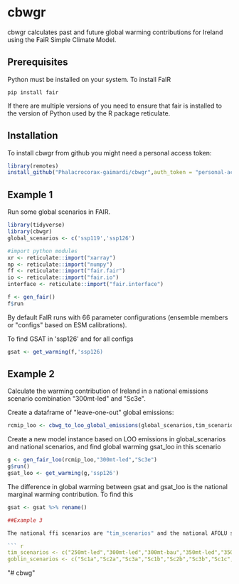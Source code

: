 
# cbwgr

<!-- badges: start -->
<!-- badges: end -->

cbwgr calculates past and future global warming contributions for Ireland using the FaiR Simple Climate Model.


## Prerequisites

Python must be installed on your system. To install FaIR
``` 
pip install fair
```
If there are multiple versions of you need to ensure that fair is installed to the version of Python used by the R package reticulate. 

## Installation

To install cbwgr from github you might need a personal access token:

``` r
library(remotes)
install_github("Phalacrocorax-gaimardi/cbwgr",auth_token = "personal-access-token")
```

## Example 1

Run some global scenarios in FAIR. 
``` r
library(tidyverse)
library(cbwgr)
global_scenarios <- c('ssp119','ssp126')

#import python modules
xr <- reticulate::import("xarray")
np <- reticulate::import("numpy")
ff <- reticulate::import("fair.fair")
io <- reticulate::import("fair.io")
interface <- reticulate::import("fair.interface")

f <- gen_fair()
f$run
```
By default FaIR runs with 66 parameter configurations (ensemble members or "configs" based on ESM calibrations). 

To find GSAT in 'ssp126' and for all configs
```r
gsat <- get_warming(f,'ssp126)
```

## Example 2
Calculate the warming contribution of Ireland in a national emissions scenario combination  "300mt-led" and "Sc3e".

Create a dataframe of "leave-one-out" global emissions:
```r
rcmip_loo <- cbwg_to_loo_global_emissions(global_scenarios,tim_scenarios,goblin_scenarios)
```
Create a new model instance based on LOO emissions in global_scenarios and national scenarios, and find global warming gsat_loo in this scenario
```r
g <- gen_fair_loo(rcmip_loo,"300mt-led","Sc3e")
g$run()
gsat_loo <- get_warming(g,'ssp126')
```
The difference in global warming between gsat and gsat_loo is the national marginal warming contribution. To find this
```r
gsat <- gsat %>% rename()

##Example 3

The national ffi scenarios are "tim_scenarios" and the national AFOLU scenarios are "goblin_scenarios".

``` r
tim_scenarios <- c("250mt-led","300mt-led","300mt-bau","350mt-led","350mt-bau","400mt-bau","450mt-bau")
goblin_scenarios <- c("Sc1a","Sc2a","Sc3a","Sc1b","Sc2b","Sc3b","Sc1c","Sc2c","Sc3c","Sc1d","Sc2d","Sc3d","Sc1e","Sc2e","Sc3e")
```


"# cbwg" 
